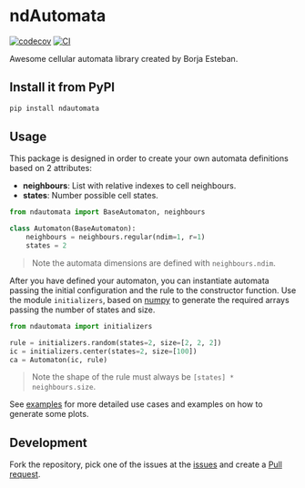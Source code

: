 
# ndAutomata
[![codecov]()]()
[![CI]()]()

Awesome cellular automata library created by Borja Esteban. 

## Install it from PyPI
```bash
pip install ndautomata
```

## Usage
This package is designed in order to create your own automata definitions based on 2 attributes:
 - **neighbours**: List with relative indexes to cell neighbours.
 - **states**: Number possible cell states.

```py
from ndautomata import BaseAutomaton, neighbours

class Automaton(BaseAutomaton):
    neighbours = neighbours.regular(ndim=1, r=1)
    states = 2
```
> Note the automata dimensions are defined with `neighbours.ndim`.

After you have defined your automaton, you can instantiate automata passing the initial configuration and the rule to the constructor function. Use the module `initializers`, based on [numpy](numpy.org/) to generate the required arrays passing the number of states and size.

```py
from ndautomata import initializers

rule = initializers.random(states=2, size=[2, 2, 2])
ic = initializers.center(states=2, size=[100])
ca = Automaton(ic, rule)
```
> Note the shape of the rule must always be `[states] * neighbours.size`.

See [examples](/examples) for more detailed use cases and examples on how to generate some plots.

## Development
Fork the repository, pick one of the issues at the [issues](https://github.com/BorjaEst/ndautomata/issues) and create a [Pull request](https://github.com/BorjaEst/ndautomata/pulls).

